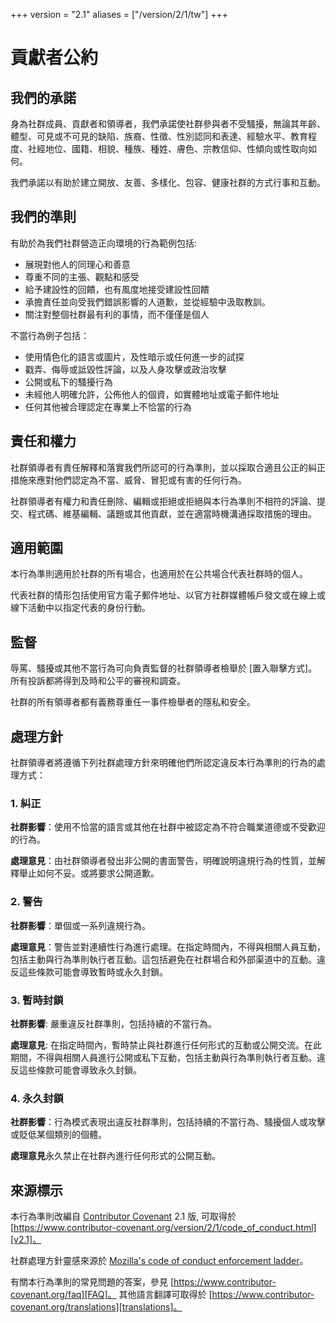 +++
version = "2.1"
aliases = ["/version/2/1/tw"]
+++

# 貢獻者公約

## 我們的承諾

身為社群成員、貢獻者和領導者，我們承諾使社群參與者不受騷擾，無論其年齡、體型、可見或不可見的缺陷、族裔、性徵、性別認同和表達、經驗水平、教育程度、社經地位、國籍、相貌、種族、種姓、膚色、宗教信仰、性傾向或性取向如何。

我們承諾以有助於建立開放、友善、多樣化、包容、健康社群的方式行事和互動。

## 我們的準則

有助於為我們社群營造正向環境的行為範例包括:

* 展現對他人的同理心和善意
* 尊重不同的主張、觀點和感受
* 給予建設性的回饋，也有風度地接受建設性回饋
* 承擔責任並向受我們錯誤影響的人道歉，並從經驗中汲取教訓。
* 關注對整個社群最有利的事情，而不僅僅是個人

不當行為例子包括：

* 使用情色化的語言或圖片，及性暗示或任何進一步的試探
* 戳弄、侮辱或詆毀性評論，以及人身攻擊或政治攻擊
* 公開或私下的騷擾行為
* 未經他人明確允許，公佈他人的個資，如實體地址或電子郵件地址
* 任何其他被合理認定在專業上不恰當的行為

## 責任和權力

社群領導者有責任解釋和落實我們所認可的行為準則，並以採取合適且公正的糾正措施來應對他們認定為不當、威脅、冒犯或有害的任何行為。

社群領導者有權力和責任刪除、編輯或拒絕或拒絕與本行為準則不相符的評論、提交、程式碼、維基編輯、議題或其他貢獻，並在適當時機溝通採取措施的理由。

## 適用範圍

本行為準則適用於社群的所有場合，也適用於在公共場合代表社群時的個人。

代表社群的情形包括使用官方電子郵件地址、以官方社群媒體帳戶發文或在線上或線下活動中以指定代表的身份行動。

## 監督

辱罵、騷擾或其他不當行為可向負責監督的社群領導者檢舉於
[置入聯擊方式]。
所有投訴都將得到及時和公平的審視和調查。

社群的所有領導者都有義務尊重任一事件檢舉者的隱私和安全。

## 處理方針

社群領導者將遵循下列社群處理方針來明確他們所認定違反本行為準則的行為的處理方式：

### 1. 糾正

**社群影響**：使用不恰當的語言或其他在社群中被認定為不符合職業道德或不受歡迎的行為。

**處理意見**：由社群領導者發出非公開的書面警告，明確說明違規行為的性質，並解釋舉止如何不妥。或將要求公開道歉。

### 2. 警告

**社群影響**：單個或一系列違規行為。

**處理意見**：警告並對連續性行為進行處理。在指定時間內，不得與相關人員互動，包括主動與行為準則執行者互動。這包括避免在社群場合和外部渠道中的互動。違反這些條款可能會導致暫時或永久封鎖。

### 3. 暫時封鎖

**社群影響**: 嚴重違反社群準則，包括持續的不當行為。

**處理意見**: 在指定時間內，暫時禁止與社群進行任何形式的互動或公開交流。在此期間，不得與相關人員進行公開或私下互動，包括主動與行為準則執行者互動。違反這些條款可能會導致永久封鎖。

### 4. 永久封鎖

**社群影響**：行為模式表現出違反社群準則，包括持續的不當行為、騷擾個人或攻擊或貶低某個類別的個體。

**處理意見**永久禁止在社群內進行任何形式的公開互動。

## 來源標示

本行為準則改編自 [Contributor Covenant][homepage] 2.1 版, 可取得於 [https://www.contributor-covenant.org/version/2/1/code_of_conduct.html][v2.1]。

社群處理方針靈感來源於 [Mozilla's code of conduct enforcement ladder][Mozilla CoC]。

有關本行為準則的常見問題的答案，參見 [https://www.contributor-covenant.org/faq][FAQ]。
其他語言翻譯可取得於 [https://www.contributor-covenant.org/translations][translations]。

[homepage]: https://www.contributor-covenant.org
[v2.1]: https://www.contributor-covenant.org/version/2/1/code_of_conduct.html
[Mozilla CoC]: https://github.com/mozilla/diversity
[FAQ]: https://www.contributor-covenant.org/faq
[translations]: https://www.contributor-covenant.org/translations

